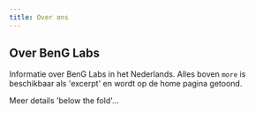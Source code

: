 ```yaml
---
title: Over ons
---
```


## Over BenG Labs

Informatie over BenG Labs in het Nederlands. Alles boven `more` is beschikbaar als 'excerpt' en wordt op de home pagina getoond.

<!--more-->

Meer details 'below the fold'...